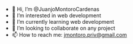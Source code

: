 - 👋 Hi, I’m @JuanjoMontoroCardenas
- 👀 I’m interested in web development
- 🌱 I’m currently learning web development
- 💞️ I’m looking to collaborate on any project
- 📫 How to reach me: jmontoro.priv@gmail.com

<!---
JuanjoMontoroCardenas/JuanjoMontoroCardenas is a ✨ special ✨ repository because its `README.md` (this file) appears on your GitHub profile.
You can click the Preview link to take a look at your changes.
--->
